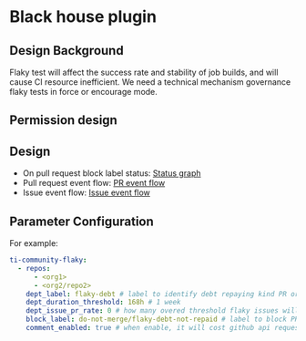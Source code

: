 # Black house plugin

## Design Background

Flaky test will affect the success rate and stability of job builds, and will cause CI resource inefficient.
We need a technical mechanism governance flaky tests in force or encourage mode.

## Permission design

## Design

- On pull request block label status: [Status graph](../../UML/flaky/pr-label-status.puml)
- Pull request event flow: [PR event flow](../../UML/flaky/pr-flow.puml)
- Issue event flow: [Issue event flow](../../UML/flaky/issue-flow.puml)


## Parameter Configuration 

For example:

```yml
ti-community-flaky:
  - repos:
      - <org1>
      - <org2/repo2>
    dept_label: flaky-debt # label to identify debt repaying kind PR or debt issues.
    dept_duration_threshold: 168h # 1 week
    dept_issue_pr_rate: 0 # how many overed threshold flaky issues will block one opened PR, value <= 0 will block all opened PRs.
    block_label: do-not-merge/flaky-debt-not-repaid # label to block PR to be merged.
    comment_enabled: true # when enable, it will cost github api request quota.
```